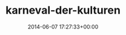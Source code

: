 ---
title:		"karneval-der-kulturen"
type:		"upload"
description:		"TBC"
date:		"2014-06-07 17:27:33+00:00"
album:		"people"
filename:		"karneval-der-kulturen.md"
series:		""
cl_public_id:		"people/karneval-der-kulturen"
cl_version:		1497005449
format:		"tiff"
bytes:		5646964
width:		2158
height:		1440
exposure_mode:		"Auto"
program:		"Aperture-priority AE"
aperture:		"4.0"
focal_length:		"50.0 mm"
iso:		"100"
shutter_speed:		"1/320"
metering:		"Multi-segment"
flash:		"Off, Did not fire"
white_balance:		"As Shot"
colour_temp:		"5950"
has_crop:		"false"
orientation:		"Horizontal (normal)"
camera_model:		"NIKON D800"
lens_info:		"0mm f/0"
artist:		"No artist info"
x_resolution:		"300"
y_resolution:		"300"
---